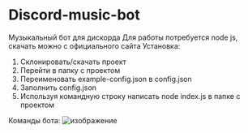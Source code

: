 # Discord-music-bot
Музыкальный бот для дискорда
Для работы потребуется node js, скачать можно с официального сайта
Установка:
  1. Склонировать/скачать проект
  2. Перейти в папку с проектом
  3. Переименовать example-config.json в config.json
  4. Заполнить config.json
  5. Используя командную строку написать node index.js в папке с проектом

Команды бота:
  ![изображение](https://user-images.githubusercontent.com/50004735/226096800-9385092c-1544-4154-bcf5-ee162650b14c.png)
